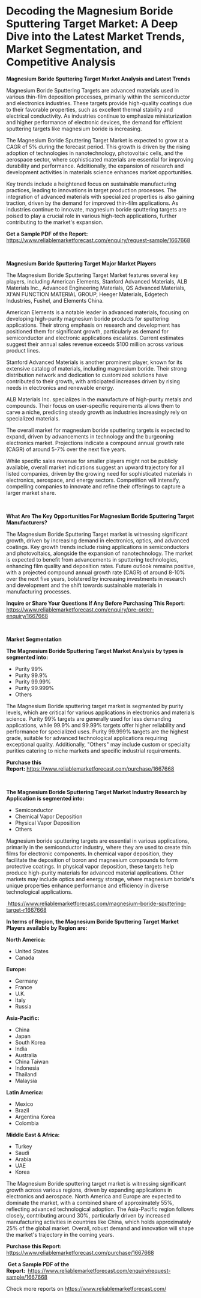 <p><h1>Decoding the Magnesium Boride Sputtering Target Market: A Deep Dive into the Latest Market Trends, Market Segmentation, and Competitive Analysis</h1></p><p><strong>Magnesium Boride Sputtering Target Market Analysis and Latest Trends</strong></p>
<p><p>Magnesium Boride Sputtering Targets are advanced materials used in various thin-film deposition processes, primarily within the semiconductor and electronics industries. These targets provide high-quality coatings due to their favorable properties, such as excellent thermal stability and electrical conductivity. As industries continue to emphasize miniaturization and higher performance of electronic devices, the demand for efficient sputtering targets like magnesium boride is increasing.</p><p>The Magnesium Boride Sputtering Target Market is expected to grow at a CAGR of 5% during the forecast period. This growth is driven by the rising adoption of technologies in nanotechnology, photovoltaic cells, and the aerospace sector, where sophisticated materials are essential for improving durability and performance. Additionally, the expansion of research and development activities in materials science enhances market opportunities. </p><p>Key trends include a heightened focus on sustainable manufacturing practices, leading to innovations in target production processes. The integration of advanced materials with specialized properties is also gaining traction, driven by the demand for improved thin-film applications. As industries continue to innovate, magnesium boride sputtering targets are poised to play a crucial role in various high-tech applications, further contributing to the market's expansion.</p></p>
<p><strong>Get a Sample PDF of the Report:&nbsp;</strong> <a href="https://www.reliablemarketforecast.com/enquiry/request-sample/1667668?utm_campaign=2533&utm_medium=2&utm_source=Github&utm_content=ia&utm_term=08032025&utm_id=magnesium-boride-sputtering-target">https://www.reliablemarketforecast.com/enquiry/request-sample/1667668</a></p>
<p>&nbsp;</p>
<p><strong>Magnesium Boride Sputtering Target Major Market Players</strong></p>
<p><p>The Magnesium Boride Sputtering Target Market features several key players, including American Elements, Stanford Advanced Materials, ALB Materials Inc., Advanced Engineering Materials, QS Advanced Materials, XI'AN FUNCTION MATERIAL GROUP, Heeger Materials, Edgetech Industries, Fushel, and Elements China. </p><p>American Elements is a notable leader in advanced materials, focusing on developing high-purity magnesium boride products for sputtering applications. Their strong emphasis on research and development has positioned them for significant growth, particularly as demand for semiconductor and electronic applications escalates. Current estimates suggest their annual sales revenue exceeds $100 million across various product lines.</p><p>Stanford Advanced Materials is another prominent player, known for its extensive catalog of materials, including magnesium boride. Their strong distribution network and dedication to customized solutions have contributed to their growth, with anticipated increases driven by rising needs in electronics and renewable energy.</p><p>ALB Materials Inc. specializes in the manufacture of high-purity metals and compounds. Their focus on user-specific requirements allows them to carve a niche, predicting steady growth as industries increasingly rely on specialized materials. </p><p>The overall market for magnesium boride sputtering targets is expected to expand, driven by advancements in technology and the burgeoning electronics market. Projections indicate a compound annual growth rate (CAGR) of around 5-7% over the next five years. </p><p>While specific sales revenue for smaller players might not be publicly available, overall market indications suggest an upward trajectory for all listed companies, driven by the growing need for sophisticated materials in electronics, aerospace, and energy sectors. Competition will intensify, compelling companies to innovate and refine their offerings to capture a larger market share.</p></p>
<p>&nbsp;</p>
<p><strong>What Are The Key Opportunities For Magnesium Boride Sputtering Target Manufacturers?</strong></p>
<p><p>The Magnesium Boride Sputtering Target market is witnessing significant growth, driven by increasing demand in electronics, optics, and advanced coatings. Key growth trends include rising applications in semiconductors and photovoltaics, alongside the expansion of nanotechnology. The market is expected to benefit from advancements in sputtering technologies, enhancing film quality and deposition rates. Future outlook remains positive, with a projected compound annual growth rate (CAGR) of around 8-10% over the next five years, bolstered by increasing investments in research and development and the shift towards sustainable materials in manufacturing processes.</p></p>
<p><strong>Inquire or Share Your Questions If Any Before Purchasing This Report:</strong> <a href="https://www.reliablemarketforecast.com/enquiry/pre-order-enquiry/1667668?utm_campaign=2533&utm_medium=2&utm_source=Github&utm_content=ia&utm_term=08032025&utm_id=magnesium-boride-sputtering-target">https://www.reliablemarketforecast.com/enquiry/pre-order-enquiry/1667668</a></p>
<p>&nbsp;</p>
<p><strong>Market Segmentation</strong></p>
<p><strong>The Magnesium Boride Sputtering Target Market Analysis by types is segmented into:</strong></p>
<p><ul><li>Purity 99%</li><li>Purity 99.9%</li><li>Purity 99.99%</li><li>Purity 99.999%</li><li>Others</li></ul></p>
<p><p>The Magnesium Boride sputtering target market is segmented by purity levels, which are critical for various applications in electronics and materials science. Purity 99% targets are generally used for less demanding applications, while 99.9% and 99.99% targets offer higher reliability and performance for specialized uses. Purity 99.999% targets are the highest grade, suitable for advanced technological applications requiring exceptional quality. Additionally, "Others" may include custom or specialty purities catering to niche markets and specific industrial requirements.</p></p>
<p><strong>Purchase this Report:&nbsp;</strong><a href="https://www.reliablemarketforecast.com/purchase/1667668?utm_campaign=2533&utm_medium=2&utm_source=Github&utm_content=ia&utm_term=08032025&utm_id=magnesium-boride-sputtering-target">https://www.reliablemarketforecast.com/purchase/1667668</a></p>
<p>&nbsp;</p>
<p><strong>The Magnesium Boride Sputtering Target Market Industry Research by Application is segmented into:</strong></p>
<p><ul><li>Semiconductor</li><li>Chemical Vapor Deposition</li><li>Physical Vapor Deposition</li><li>Others</li></ul></p>
<p><p>Magnesium boride sputtering targets are essential in various applications, primarily in the semiconductor industry, where they are used to create thin films for electronic components. In chemical vapor deposition, they facilitate the deposition of boron and magnesium compounds to form protective coatings. In physical vapor deposition, these targets help produce high-purity materials for advanced material applications. Other markets may include optics and energy storage, where magnesium boride's unique properties enhance performance and efficiency in diverse technological applications.</p></p>
<p><a href="https://www.reliablemarketforecast.com/magnesium-boride-sputtering-target-r1667668?utm_campaign=2533&utm_medium=2&utm_source=Github&utm_content=ia&utm_term=08032025&utm_id=magnesium-boride-sputtering-target">&nbsp;https://www.reliablemarketforecast.com/magnesium-boride-sputtering-target-r1667668</a></p>
<p><strong>In terms of Region, the Magnesium Boride Sputtering Target Market Players available by Region are:</strong></p>
<p>
    <p> <strong> North America: </strong>
        <ul>
            <li>United States</li>
            <li>Canada</li>
        </ul>
        </p> 
    <p> <strong> Europe: </strong>
        <ul>
            <li>Germany</li>
            <li>France</li>
            <li>U.K.</li>
            <li>Italy</li>
            <li>Russia</li>
        </ul>
        </p> 
    <p> <strong> Asia-Pacific: </strong>
        <ul>
            <li>China</li>
            <li>Japan</li>
            <li>South Korea</li>
            <li>India</li>
            <li>Australia</li>
            <li>China Taiwan</li>
            <li>Indonesia</li>
            <li>Thailand</li>
            <li>Malaysia</li>
        </ul>
        </p> 
    <p> <strong> Latin America: </strong>
        <ul>
            <li>Mexico</li>
            <li>Brazil</li>
            <li>Argentina Korea</li>
            <li>Colombia</li>
        </ul>
        </p> 
    <p> <strong> Middle East & Africa: </strong>
        <ul>
            <li>Turkey</li>
            <li>Saudi</li>
            <li>Arabia</li>
            <li>UAE</li>
            <li>Korea</li>
        </ul>
    </p>
    </p>
<p><p>The Magnesium Boride sputtering target market is witnessing significant growth across various regions, driven by expanding applications in electronics and aerospace. North America and Europe are expected to dominate the market, with a combined share of approximately 55%, reflecting advanced technological adoption. The Asia-Pacific region follows closely, contributing around 30%, particularly driven by increased manufacturing activities in countries like China, which holds approximately 25% of the global market. Overall, robust demand and innovation will shape the market's trajectory in the coming years.</p></p>
<p><strong>Purchase this Report: </strong><a href="https://www.reliablemarketforecast.com/purchase/1667668?utm_campaign=2533&utm_medium=2&utm_source=Github&utm_content=ia&utm_term=08032025&utm_id=magnesium-boride-sputtering-target">https://www.reliablemarketforecast.com/purchase/1667668</a></p>
<p>&nbsp;<strong>Get a Sample PDF of the Report:&nbsp;&nbsp;</strong><a href="https://www.reliablemarketforecast.com/enquiry/request-sample/1667668?utm_campaign=2533&utm_medium=2&utm_source=Github&utm_content=ia&utm_term=08032025&utm_id=magnesium-boride-sputtering-target">https://www.reliablemarketforecast.com/enquiry/request-sample/1667668</a></p>
<p><strong></strong></p>
<p>Check more reports on <a href="https://www.reliablemarketforecast.com/?utm_campaign=2533&utm_medium=2&utm_source=Github&utm_content=ia&utm_term=08032025&utm_id=magnesium-boride-sputtering-target">https://www.reliablemarketforecast.com/</a></p>